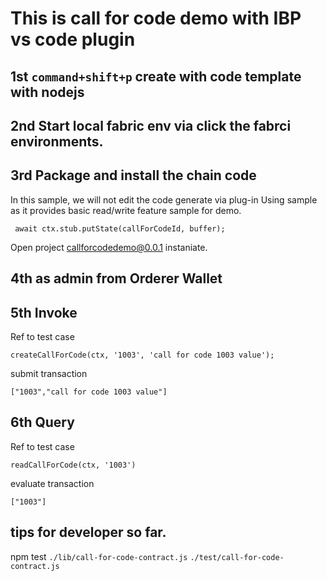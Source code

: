 # This is call for code demo with IBP vs code plugin

## 1st `command+shift+p` create with code template with nodejs

## 2nd Start local fabric env via click the fabrci environments.

## 3rd Package and install the chain code
In this sample, we will not edit the code generate via plug-in
Using sample as it provides basic read/write feature sample for demo.
```
 await ctx.stub.putState(callForCodeId, buffer);
```
Open project callforcodedemo@0.0.1 instaniate.

## 4th as admin from Orderer Wallet

## 5th Invoke
Ref to test case
 ```
createCallForCode(ctx, '1003', 'call for code 1003 value');
 ```
submit transaction
 ```
["1003","call for code 1003 value"]
 ```

## 6th Query
Ref to test case
```
readCallForCode(ctx, '1003')
```
evaluate transaction
 ```
["1003"]
 ```

## tips for developer so far.
 npm test
 `./lib/call-for-code-contract.js`
 `./test/call-for-code-contract.js`

 